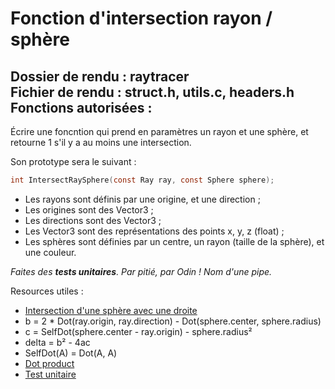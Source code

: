 # Fonction d'intersection rayon / sphère

Dossier de rendu        : raytracer <br>
Fichier de rendu        : struct.h, utils.c, headers.h <br>
Fonctions autorisées    : 
---

Écrire une foncntion qui prend en paramètres un rayon et une sphère, et retourne 1 s'il y a au moins une intersection. <br>

Son prototype sera le suivant :<br>
```C
int IntersectRaySphere(const Ray ray, const Sphere sphere);
```
- Les rayons sont définis par une origine, et une direction ;
- Les origines sont des Vector3 ;
- Les directions sont des Vector3 ;
- Les Vector3 sont des représentations des points x, y, z (float) ;
- Les sphères sont définies par un centre, un rayon (taille de la sphère), et une couleur.

*Faites des **tests unitaires**. Par pitié, par Odin ! Nom d'une pipe.*

Resources utiles :
- [Intersection d'une sphère avec une droite](https://www.youtube.com/watch?v=XA36h0EIMGY)
- b = 2 * Dot(ray.origin, ray.direction) - Dot(sphere.center, sphere.radius)
- c = SelfDot(sphere.center - ray.origin) - sphere.radius²
- delta = b² - 4ac
- SelfDot(A) = Dot(A, A)
- [Dot product](https://fr.wikipedia.org/wiki/Produit_scalaire)
- [Test unitaire](https://fr.wikipedia.org/wiki/Test_unitaire)
